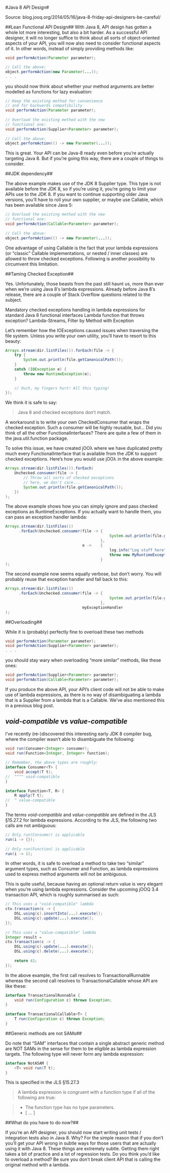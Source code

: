 #Java 8 API Design#

Source: blog.jooq.org/2014/05/16/java-8-friday-api-designers-be-careful/ 

##Lean Functional API Design##
With Java 8, API design has gotten a whole lot more interesting, but also a bit harder. 
As a successful API designer, it will no longer suffice to think about all sorts of 
object-oriented aspects of your API, you will now also need to consider functional 
aspects of it. In other words, instead of simply providing methods like:

```java
void performAction(Parameter parameter);
```

```java 
// Call the above:
object.performAction(new Parameter(...));
. . .

```

you should now think about whether your method arguments are better modelled as 
functions for lazy evaluation:

```java
// Keep the existing method for convenience
// and for backwards compatibility
void performAction(Parameter parameter);
 
// Overload the existing method with the new
// functional one:
void performAction(Supplier<Parameter> parameter);
 
// Call the above:
object.performAction(() -> new Parameter(...));
```

This is great. Your API can be Java-8 ready even before you’re actually targeting 
Java 8. But if you’re going this way, there are a couple of things to consider.

##JDK dependency##

The above example makes use of the JDK 8 Supplier type. 
This type is not available before the JDK 8, so if you’re using it, you’re 
going to limit your APIs use to the JDK 8. If you want to continue supporting 
older Java versions, you’ll have to roll your own supplier, or maybe use 
Callable, which has been available since Java 5:

```java
// Overload the existing method with the new
// functional one:
void performAction(Callable<Parameter> parameter);
 
// Call the above:
object.performAction(() -> new Parameter(...));
```

One advantage of using Callable is the fact that your lambda expressions 
(or “classic” Callable implementations, or nested / inner classes) are 
allowed to throw checked exceptions. Following is another 
possibility to circumvent this limitation.

##Taming Checked Exception##

Yes. Unfortunately, those beasts from the past still haunt us, 
more than ever when we’re using Java 8′s lambda expressions. 
Already before Java 8′s release, there are a couple of Stack Overflow questions related to the subject.

Mandatory checked exceptions handling in lambda expressions for standard Java 8 functional interfaces
Lambda function that throws exception?
Lambda-Streams, Filter by Method with Exception

Let’s remember how the IOExceptions caused issues when traversing 
the file system. Unless you write your own utility, 
you’ll have to resort to this beauty:

```java
Arrays.stream(dir.listFiles()).forEach(file -> {
    try {
        System.out.println(file.getCanonicalPath());
    }
    catch (IOException e) {
        throw new RuntimeException(e);
    }
 
    // Ouch, my fingers hurt! All this typing!
});
```

We think it is safe to say:

> Java 8 and checked exceptions don’t match.

A workaround is to write your own CheckedConsumer that wraps 
the checked exception. Such a consumer will be highly reusable, 
but… Did you think of all the other FunctionalInterfaces? 
There are quite a few of them in the java.util.function package.

To solve this issue, we have created jOOλ where we have duplicated 
pretty much every FunctionalInterface that is available from the JDK 
to support checked exceptions. 
Here’s how you would use jOOλ in the above example:

```java
Arrays.stream(dir.listFiles()).forEach(
    Unchecked.consumer(file -> {
        // Throw all sorts of checked exceptions
        // here, we don't care...
        System.out.println(file.getCanonicalPath());
    })
);
```

The above example shows how you can simply ignore and pass checked exceptions 
as RuntimeExceptions. If you actually want to handle them, you can pass an 
exception handler lambda:

```java
Arrays.stream(dir.listFiles())
      .forEach(Unchecked.consumer(file -> {
                                              System.out.println(file.getCanonicalPath());
                                          },
                                  e ->    {
                                              log.info("Log stuff here", e);
                                              throw new MyRuntimeException(e);
                                          }
);
```

The second example now seems equally verbose, but don’t worry. 
You will probably reuse that exception handler and fall back to this:

```java
Arrays.stream(dir.listFiles())
      .forEach(Unchecked.consumer(file -> {
                                              System.out.println(file.getCanonicalPath());
                                          },
                                  myExceptionHandler         
);
```




##Overloading##

While it is (probably) perfectly fine to overload these two methods

```java
void performAction(Parameter parameter);
void performAction(Supplier<Parameter> parameter);
. . .
```

you should stay wary when overloading “more similar” methods, like these ones:

```java
void performAction(Supplier<Parameter> parameter);
void performAction(Callable<Parameter> parameter);
```

If you produce the above API, your API’s client code will not be able to 
make use of lambda expressions, as there is no way of disambiguating a 
lambda that is a Supplier from a lambda that is a Callable. 
We’ve also mentioned this in a previous blog post.

## *void-compatible* vs *value-compatible* ##

I’ve recently (re-)discovered this interesting early JDK 8 compiler bug, 
where the compiler wasn’t able to disambiguate the following:

```java
void run(Consumer<Integer> consumer);
void run(Function<Integer, Integer> function);
 
// Remember, the above types are roughly:
interface Consumer<T> {
    void accept(T t);
//  ^^^^ void-compatible
}
 
interface Function<T, R> {
    R apply(T t);
//  ^ value-compatible
}
```

The terms *void-compatible* and *value-compatible* are defined in the 
JLS §15.27.2 for lambda expressions. According to the JLS, the following 
two calls are not ambiguous:

```java
// Only run(Consumer) is applicable
run(i -> {});
 
// Only run(Function) is applicable
run(i -> 1);
```

In other words, it is safe to overload a method to take two 
“similar” argument types, such as Consumer and Function, 
as lambda expressions used to express method arguments 
will not be ambiguous.

This is quite useful, because having an optional return value 
is very elegant when you’re using lambda expressions. 
Consider the upcoming jOOQ 3.4 transaction API, which is 
roughly summarised as such:

```java
// This uses a "void-compatible" lambda
ctx.transaction(c -> {
    DSL.using(c).insertInto(...).execute();
    DSL.using(c).update(...).execute();
});
 
// This uses a "value-compatible" lambda
Integer result =
ctx.transaction(c -> {
    DSL.using(c).update(...).execute();
    DSL.using(c).delete(...).execute();
 
    return 42;
});
```

In the above example, the first call resolves to TransactionalRunnable whereas 
the second call resolves to TransactionalCallable whose API are like these:

```java
interface TransactionalRunnable {
    void run(Configuration c) throws Exception;
}
 
interface TransactionalCallable<T> {
    T run(Configuration c) throws Exception;
}
```

##Generic methods are not SAMs##

Do note that “SAM” interfaces that contain a single abstract generic method 
are NOT SAMs in the sense for them to be eligible as lambda expression targets. 
The following type will never form any lambda expression:

```java
interface NotASAM {
    <T> void run(T t);
}
```

This is specified in the JLS §15.27.3

> A lambda expression is congruent with a function type 
> if all of the following are true:

> * The function type has no type parameters.
> * [ ... ]

##What do you have to do now?##

If you’re an API designer, you should now start writing 
unit tests / integration tests also in Java 8. 
Why? For the simple reason that if you don’t you’ll get 
your API wrong in subtle ways for those users that are 
actually using it with Java 8. These things are extremely subtle. 
Getting them right takes a bit of practice and a lot of regression tests. 
Do you think you’d like to overload a method? Be sure you don’t break 
client API that is calling the original method with a lambda.


